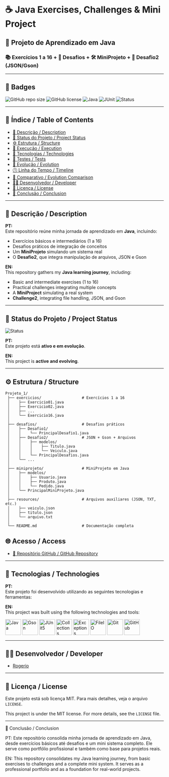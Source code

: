 # ☕ Java Exercises, Challenges & Mini Project

## 🚀 Projeto de Aprendizado em Java  
### 📚 Exercícios 1 a 16 + 🎯 Desafios + 🛠️ MiniProjeto + 📂 Desafio2 (JSON/Gson)

---

## 🏅 Badges

![GitHub repo size](https://img.shields.io/github/repo-size/Rogerio5/Java-exercises-challenges-mini-project)
![GitHub license](https://img.shields.io/github/license/Rogerio5/Java-exercises-challenges-mini-project)
![Java](https://img.shields.io/badge/java-17-orange)
![JUnit](https://img.shields.io/badge/junit-5-blue)
![Status](https://img.shields.io/badge/status-active-success)

---

## 📑 Índice / Table of Contents

- [📖 Descrição / Description](#-descrição--description)
- [📌 Status do Projeto / Project Status](#-status-do-projeto--project-status)
- [⚙️ Estrutura / Structure](#️-estrutura--structure)
- [🚀 Execução / Execution](#-execução--execution)
- [🧰 Tecnologias / Technologies](#-tecnologias--technologies)
- [🧪 Testes / Tests](#-testes--tests)
- [📌 Evolução / Evolution](#-evolução--evolution)
- [🕒 Linha do Tempo / Timeline](#-linha-do-tempo--timeline)
- [🔄 Comparativo / Evolution Comparison](#-comparativo--evolution-comparison)
- [👨‍💻 Desenvolvedor / Developer](#-desenvolvedor--developer)
- [📜 Licença / License](#-licença--license)
- [🏁 Conclusão / Conclusion](#-conclusão--conclusion)

---

## 📖 Descrição / Description

**PT:**  
Este repositório reúne minha jornada de aprendizado em **Java**, incluindo:  
- Exercícios básicos e intermediários (1 a 16)  
- Desafios práticos de integração de conceitos  
- Um **MiniProjeto** simulando um sistema real  
- O **Desafio2**, que integra manipulação de arquivos, JSON e Gson  

**EN:**  
This repository gathers my **Java learning journey**, including:  
- Basic and intermediate exercises (1 to 16)  
- Practical challenges integrating multiple concepts  
- A **MiniProject** simulating a real system  
- **Challenge2**, integrating file handling, JSON, and Gson  

---

## 📌 Status do Projeto / Project Status

![Status](https://img.shields.io/badge/STATUS-Em%20Evolução-success?style=for-the-badge)

**PT:**  
Este projeto está **ativo e em evolução**.  

**EN:**  
This project is **active and evolving**.  

---

## ⚙️ Estrutura / Structure

```text
Projeto_1/
 ├── exercicios/                  # Exercícios 1 a 16
 │    ├── Exercicio01.java
 │    ├── Exercicio02.java
 │    ├── ...
 │    └── Exercicio16.java
 │
 ├── desafios/                    # Desafios práticos
 │    ├── Desafio1/
 │    │    └── PrincipalDesafio1.java
 │    ├── Desafio2/               # JSON + Gson + Arquivos
 │    │    ├── modelos/
 │    │    │    ├── Titulo.java
 │    │    │    └── Veiculo.java
 │    │    └── PrincipalDesafios.java
 │    └── ...
 │
 ├── miniprojeto/                 # MiniProjeto em Java
 │    ├── modelos/
 │    │    ├── Usuario.java
 │    │    ├── Produto.java
 │    │    └── Pedido.java
 │    └── PrincipalMiniProjeto.java
 │
 ├── resources/                   # Arquivos auxiliares (JSON, TXT, etc.)
 │    ├── veiculo.json
 │    ├── titulo.json
 │    └── arquivo.txt
 │
 └── README.md                    # Documentação completa
```

## 🌐 Acesso / Access

- [🔗 Repositório GitHub / GitHub Repository](https://github.com/Rogerio5/Java-exercises-challenges-mini-project)

---

## 🧰 Tecnologias / Technologies

**PT:**  
Este projeto foi desenvolvido utilizando as seguintes tecnologias e ferramentas:  

**EN:**  
This project was built using the following technologies and tools:  

<p align="left">
  <!-- Linguagem -->
  <img alt="Java" title="Java 17" width="50px" src="https://cdn.jsdelivr.net/gh/devicons/devicon/icons/java/java-original.svg"/>
  
  <!-- Biblioteca JSON -->
  <img alt="Gson" title="Gson (JSON serialization)" width="50px" src="https://img.shields.io/badge/Gson-JSON-orange"/>
  
  <!-- Testes -->
  <img alt="JUnit5" title="JUnit 5" width="50px" src="https://cdn.jsdelivr.net/gh/devicons/devicon/icons/junit/junit-original.svg"/>
  
  <!-- Estruturas de Dados -->
  <img alt="Collections" title="Java Collections (List, Map, Set)" width="50px" src="https://img.shields.io/badge/Collections-List%2C%20Map%2C%20Set-blue"/>
  
  <!-- Exceções -->
  <img alt="Exceptions" title="Tratamento de Exceções" width="50px" src="https://img.shields.io/badge/Exceptions-Handling-red"/>
  
  <!-- Arquivos -->
  <img alt="FileIO" title="Manipulação de Arquivos" width="50px" src="https://img.shields.io/badge/File%20IO-Read%20%26%20Write-yellow"/>
  
  <!-- Versionamento -->
  <img alt="Git" title="Git" width="50px" src="https://cdn.jsdelivr.net/gh/devicons/devicon/icons/git/git-original.svg"/>
  <img alt="GitHub" title="GitHub" width="50px" src="https://cdn.jsdelivr.net/gh/devicons/devicon/icons/github/github-original.svg"/>
</p>

---

## 👨‍💻 Desenvolvedor / Developer

- [Rogerio](https://github.com/Rogerio5)

---

## 📜 Licença / License

Este projeto está sob licença MIT. Para mais detalhes, veja o arquivo `LICENSE`.  

This project is under the MIT license. For more details, see the `LICENSE` file.

---

🏁 Conclusão / Conclusion

PT: Este repositório consolida minha jornada de aprendizado em Java, desde exercícios básicos até desafios e um mini sistema completo. Ele serve como portfólio profissional e também como base para projetos reais.

EN: This repository consolidates my Java learning journey, from basic exercises to challenges and a complete mini system. It serves as a professional portfolio and as a foundation for real-world projects.

